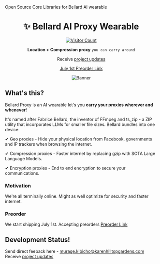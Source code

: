 Open Source Core Libraries for Bellard AI wearable

<div align="center">
<h1>✨ Bellard AI Proxy Wearable</h1>
  
<a href="https://github.com/MurageKibicho/Bellard/" target="_blank" title="GitHub stars">
<img src = "https://api.visitorbadge.io/api/visitors?path=https%3A%2F%2Fgithub.com%2FMurageKibicho%2FBellard%2F&label=Visitors&countColor=%23263759"
 alt="Visitor Count" />
  <br>
</a>

**Location + Compression proxy** `you can carry around`

Receive [project updates](https://bellard.substack.com/)

[July 1st Preorder Link](https://buy.stripe.com/9AQ16aeWO8GAbsYdQR) 


<img src="https://res.cloudinary.com/dcrelr5e7/image/upload/v1715710864/Antipython_Promos_m4hzec.png" alt="Banner"/>

</div>

## What's this?
Bellard Proxy is an AI wearable let's you **carry your proxies wherever and whenever**!

It's named after Fabrice Bellard, the inventor of FFmpeg and ts_zip - a ZIP utility that incorporates LLMs for smaller file sizes.
Bellard bundles into one device

✔ Geo proxies - Hide your physical location from Facebook, governments and IP trackers when browsing the internet.

✔ Compression proxies - Faster internet by replacing gzip with SOTA Large Language Models.

✔ Encryption proxies - End to end encryption to secure your communications. 


### Motivation
We're all terminally online. Might as well optimize for security and faster internet.

### Preorder
We start shipping July 1st. Accepting preorders 
[Preorder Link](https://buy.stripe.com/9AQ16aeWO8GAbsYdQR) 





## Development Status!
Send direct feeback here - murage.kibicho@karenhilltopgardens.com
Receive [project updates](https://bellard.substack.com/)



